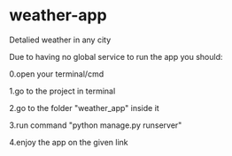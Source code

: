 # weather-app
Detalied weather in any city


Due to having no global service to run the app you should:

0.open your terminal/cmd

1.go to the project in terminal

2.go to the folder "weather_app" inside it

3.run command "python manage.py runserver"

4.enjoy the app on the given link
